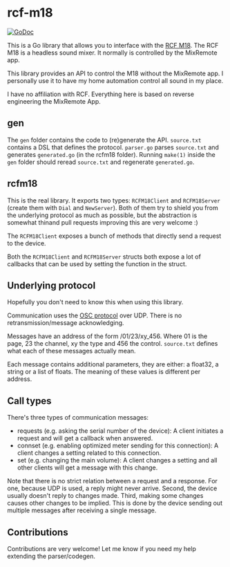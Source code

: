 # rcf-m18

[![GoDoc](https://godoc.org/github.com/Jille/rcf-m18/rcfm18?status.svg)](https://godoc.org/github.com/Jille/rcf-m18/rcfm18)

This is a Go library that allows you to interface with the [RCF M18](https://www.rcf.it/en_US/products/product-detail/m-18/291173).
The RCF M18 is a headless sound mixer. It normally is controlled by the MixRemote app.

This library provides an API to control the M18 without the MixRemote app. I personally use it to have my home automation control all sound in my place.

I have no affiliation with RCF. Everything here is based on reverse engineering the MixRemote App.

## gen

The `gen` folder contains the code to (re)generate the API. `source.txt` contains a DSL that defines the protocol. `parser.go` parses `source.txt` and generates `generated.go` (in the rcfm18 folder). Running `make(1)` inside the `gen` folder should reread `source.txt` and regenerate `generated.go`.

## rcfm18

This is the real library. It exports two types: `RCFM18Client` and `RCFM18Server` (create them with `Dial` and `NewServer`). Both of them try to shield you from the underlying protocol as much as possible, but the abstraction is somewhat thinand pull requests improving this are very welcome :)

The `RCFM18Client` exposes a bunch of methods that directly send a request to the device.

Both the `RCFM18Client` and `RCFM18Server` structs both expose a lot of callbacks that can be used by setting the function in the struct.

## Underlying protocol

Hopefully you don't need to know this when using this library.

Communication uses the [OSC protocol](http://opensoundcontrol.org/introduction-osc) over UDP. There is no retransmission/message acknowledging.

Messages have an address of the form /01/23/xy_456. Where 01 is the page, 23 the channel, xy the type and 456 the control. `source.txt` defines what each of these messages actually mean.

Each message contains additional parameters, they are either: a float32, a string or a list of floats. The meaning of these values is different per address.

## Call types

There's three types of communication messages:

- requests (e.g. asking the serial number of the device): A client initiates a request and will get a callback when answered.
- connset (e.g. enabling optimized meter sending for this connection): A client changes a setting related to this connection.
- set (e.g. changing the main volume): A client changes a setting and all other clients will get a message with this change.

Note that there is no strict relation between a request and a response. For one, because UDP is used, a reply might never arrive. Second, the device usually doesn't reply to changes made. Third, making some changes causes other changes to be implied. This is done by the device sending out multiple messages after receiving a single message.

## Contributions

Contributions are very welcome! Let me know if you need my help extending the parser/codegen.
